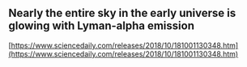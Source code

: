 ## Nearly the entire sky in the early universe is glowing with Lyman-alpha emission
  
  [https://www.sciencedaily.com/releases/2018/10/181001130348.htm](https://www.sciencedaily.com/releases/2018/10/181001130348.htm)